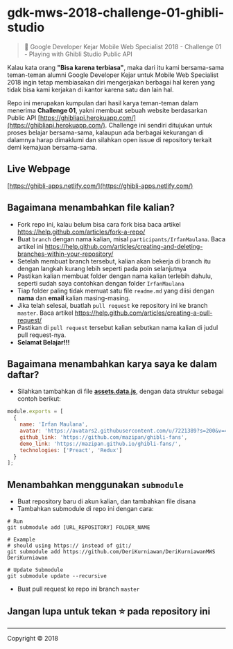# gdk-mws-2018-challenge-01-ghibli-studio

> 👾 Google Developer Kejar Mobile Web Specialist 2018 - Challenge 01 - Playing with Ghibli Studio Public API

Kalau kata orang **"Bisa karena terbiasa"**, maka dari itu kami bersama-sama teman-teman alumni Google Developer Kejar untuk Mobile Web Specialist 2018 ingin tetap membiasakan diri mengerjakan berbagai hal keren yang tidak bisa kami kerjakan di kantor karena satu dan lain hal.

Repo ini merupakan kumpulan dari hasil karya teman-teman dalam menerima **Challenge 01**, yakni membuat sebuah website berdasarkan Public API [https://ghibliapi.herokuapp.com/](https://ghibliapi.herokuapp.com/). Challenge ini sendiri ditujukan untuk proses belajar bersama-sama, kalaupun ada berbagai kekurangan di dalamnya harap dimaklumi dan silahkan open issue di repository terkait demi kemajuan bersama-sama.

## Live Webpage

[https://ghibli-apps.netlify.com/](https://ghibli-apps.netlify.com/)

## Bagaimana menambahkan file kalian?

+ Fork repo ini, kalau belum bisa cara fork bisa baca artikel https://help.github.com/articles/fork-a-repo/
+ Buat `branch` dengan nama kalian, misal `participants/IrfanMaulana`. Baca artikel ini https://help.github.com/articles/creating-and-deleting-branches-within-your-repository/
+ Setelah membuat branch tersebut, kalian akan bekerja di branch itu dengan langkah kurang lebih seperti pada poin selanjutnya
+ Pastikan kalian membuat folder dengan nama kalian terlebih dahulu, seperti sudah saya contohkan dengan folder `IrfanMaulana`
+ Tiap folder paling tidak memuat satu file `readme.md` yang diisi dengan **nama** dan **email** kalian masing-masing.
+ Jika telah selesai, buatlah `pull request` ke repository ini ke branch `master`. Baca artikel https://help.github.com/articles/creating-a-pull-request/
+ Pastikan di `pull request` tersebut kalian sebutkan nama kalian di judul pull request-nya.
+ **Selamat Belajar!!!**

## Bagaimana menambahkan karya saya ke dalam daftar?

+ Silahkan tambahkan di file **[assets.data.js](https://github.com/mazipan/gdk-mws-2018-challenge-01-ghibli-studio/blob/master/assets/data.js)**, dengan data struktur sebagai contoh berikut:

```js
module.exports = [
  {
    name: 'Irfan Maulana',
    avatar: 'https://avatars2.githubusercontent.com/u/7221389?s=200&v=4',
    github_link: 'https://github.com/mazipan/ghibli-fans',
    demo_link: 'https://mazipan.github.io/ghibli-fans/',
    technologies: ['Preact', 'Redux']
  }
];
```

## Menambahkan menggunakan `submodule`

+ Buat repository baru di akun kalian, dan tambahkan file disana
+ Tambahkan submodule di repo ini dengan cara:

```shell
# Run
git submodule add [URL_REPOSITORY] FOLDER_NAME

# Example
# should using https:// instead of git:/
git submodule add https://github.com/DeriKurniawan/DeriKurniawanMWS DeriKurniawan

# Update Submodule
git submodule update --recursive
```

+ Buat pull request ke repo ini branch `master`

## Jangan lupa untuk tekan ⭐ pada repository ini


--------

Copyright © 2018

